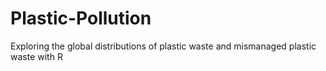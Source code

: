 # Plastic-Pollution
Exploring the global distributions of plastic waste and mismanaged plastic waste with R
